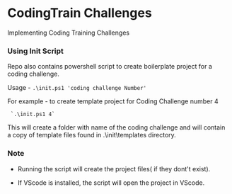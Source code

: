 # CodingTrain Challenges
 Implementing Coding Training Challenges

### Using Init Script
   Repo also contains powershell script to create boilerplate project for a coding challenge.

   Usage - 
     `.\init.ps1 'coding challenge Number'`

   For example - to create template project for Coding Challenge number 4

     `.\init.ps1 4`

   This will create a folder with name of the coding challenge and will contain a copy of template files found in .\init\templates directory.
   

### Note
* Running the script will create the project files( if they dont't exist).

* If VScode is installed, the script will open the project in VScode.
